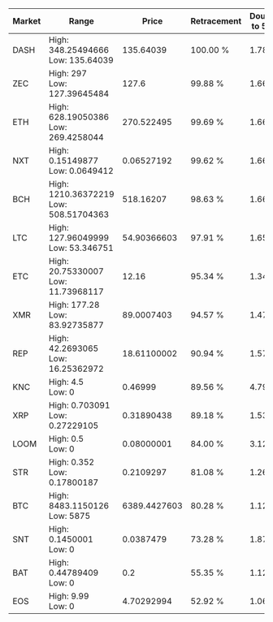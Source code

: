 | Market | Range | Price| Retracement | Doubles to 50% |
| --- | --- | --- | --- | --- |
| DASH | High: 348.25494666<br />Low: 135.64039 | 135.64039 | 100.00 % | 1.78 |
| ZEC | High: 297<br />Low: 127.39645484 | 127.6 | 99.88 % | 1.66 |
| ETH | High: 628.19050386<br />Low: 269.4258044 | 270.522495 | 99.69 % | 1.66 |
| NXT | High: 0.15149877<br />Low: 0.0649412 | 0.06527192 | 99.62 % | 1.66 |
| BCH | High: 1210.36372219<br />Low: 508.51704363 | 518.16207 | 98.63 % | 1.66 |
| LTC | High: 127.96049999<br />Low: 53.346751 | 54.90366603 | 97.91 % | 1.65 |
| ETC | High: 20.75330007<br />Low: 11.73968117 | 12.16 | 95.34 % | 1.34 |
| XMR | High: 177.28<br />Low: 83.92735877 | 89.0007403 | 94.57 % | 1.47 |
| REP | High: 42.2693065<br />Low: 16.25362972 | 18.61100002 | 90.94 % | 1.57 |
| KNC | High: 4.5<br />Low: 0 | 0.46999 | 89.56 % | 4.79 |
| XRP | High: 0.703091<br />Low: 0.27229105 | 0.31890438 | 89.18 % | 1.53 |
| LOOM | High: 0.5<br />Low: 0 | 0.08000001 | 84.00 % | 3.12 |
| STR | High: 0.352<br />Low: 0.17800187 | 0.2109297 | 81.08 % | 1.26 |
| BTC | High: 8483.1150126<br />Low: 5875 | 6389.4427603 | 80.28 % | 1.12 |
| SNT | High: 0.1450001<br />Low: 0 | 0.0387479 | 73.28 % | 1.87 |
| BAT | High: 0.44789409<br />Low: 0 | 0.2 | 55.35 % | 1.12 |
| EOS | High: 9.99<br />Low: 0 | 4.70292994 | 52.92 % | 1.06 |
